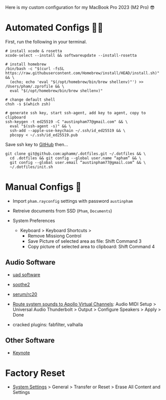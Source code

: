 Here is my custom configuration for my MacBook Pro 2023 (M2 Pro) 😎

# Automated Configs 👨‍💻

First, run the following in your terminal.

```shell
# install xcode & rosetta
xcode-select --install && softwareupdate --install-rosetta

# install homebrew
/bin/bash -c "$(curl -fsSL https://raw.githubusercontent.com/Homebrew/install/HEAD/install.sh)" && \
  (echo; echo 'eval "$(/opt/homebrew/bin/brew shellenv)"') >> /Users/pham/.zprofile && \
  eval "$(/opt/homebrew/bin/brew shellenv)"

# change default shell
chsh -s $(which zsh)

# generate ssh key, start ssh-agent, add key to agent, copy to clipboard
ssh-keygen -t ed25519 -C "austinpham77@gmail.com" && \
  eval "$(ssh-agent -s)" && \
  ssh-add --apple-use-keychain ~/.ssh/id_ed25519 && \
  pbcopy < ~/.ssh/id_ed25519.pub
```

Save ssh key to [GitHub](https://github.com/settings/keys) then...

```shell
git clone git@github.com:aphamm/.dotfiles.git ~/.dotfiles && \
  cd .dotfiles && git config --global user.name “apham” && \
  git config --global user.email “austinpham77@gmail.com” && \
  ~/.dotfiles/init.sh
```

# Manual Configs 🤮

- Import `pham.rayconfig` settings with password `austinpham`

- Retreive documents from SSD (`Pham`, `Documents`)

- System Preferences
  - Keyboard > Keyboard Shortcuts >
    - Remove Missiong Control
    - Save Picture of selected area as file: Shift Command 3
    - Copy picture of selected area to clipboard: Shift Command 4

## Audio Software

- [uad software](https://help.uaudio.com/hc/en-us/articles/360057137692-Apple-Silicon-M1-M2-Compatibility-Info?_gl=1*1qpuawn*_ga*MTYzMjUzNzU0Ny4xNjgwMDI1NTUz*_ga_CPJ5176QFT*MTY4MDAyNTU2NC4xLjEuMTY4MDAyNTkwNy4wLjAuMA..)

- [soothe2](https://oeksound.com/downloads/)

- [serum/rc20](https://splice.com/plugins/your-plugins)

- [Route system sounds to Apollo Virtual Channels](https://www.youtube.com/watch?v=9K3D7kNb5DI): Audio MIDI Setup > Universal Audio Thunderbolt > Output > Configure Speakers > Apply > Done

- cracked plugins: fabfilter, valhalla

## Other Software

- [Keynote](https://www.apple.com/keynote/)

# Factory Reset

- [System Settings](https://support.apple.com/en-us/102664) > General > Transfer or Reset > Erase All Content and Settings
